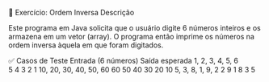 🔄 Exercício: Ordem Inversa
Descrição

Este programa em Java solicita que o usuário digite 6 números inteiros e os armazena em um vetor (array).
O programa então imprime os números na ordem inversa àquela em que foram digitados.

✅ Casos de Teste
Entrada (6 números)	Saída esperada
1, 2, 3, 4, 5, 6	
5
4
3
2
1
10, 20, 30, 40, 50, 60	60
50
40
30
20
10
5, 3, 8, 1, 9, 2	2
9
1
8
3
5
